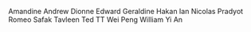 Amandine
Andrew
Dionne
Edward
Geraldine
Hakan
Ian
Nicolas
Pradyot
Romeo
Safak
Tavleen
Ted
TT
Wei Peng
William
Yi An
